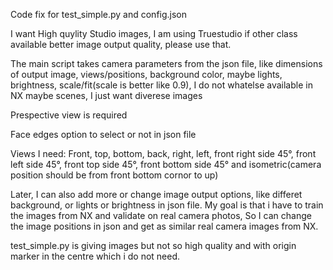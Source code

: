 
Code fix for test_simple.py and config.json

I want High quylity Studio images, I am using Truestudio if other class available better image output quality, please use that.

The main script takes camera parameters from the json file, like dimensions of output image, views/positions, background color, maybe lights, brightness, scale/fit(scale is better like 0.9), I do not whatelse available in NX maybe scenes, I just want diverese images 

Prespective view is required

Face edges option to select or not in json file

Views I need: Front, top, bottom, back, right, left, front right side 45°, front left side 45°, front top side 45°, front bottom side 45° and isometric(camera position should be from front bottom cornor to up)


Later, I can also add more or change image output options, like differet background, or lights or brightness in json file. My goal is that i have to train the images from NX and validate on real camera photos, So I can change the image positions in json and get as similar real camera images from NX.

test_simple.py is giving images but not so high quality and with origin marker in the centre which i do not need.



